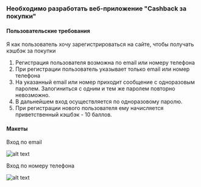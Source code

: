 ### Необходимо разработать веб-приложение "Cashback за покупки"

#### Пользовательские требования

Я как пользователь хочу зарегистрироваться на сайте, чтобы получать кэшбэк за покупки

1. Регистрация пользователя возможна по email или номеру телефона
2. При регистрации пользователь указывает только email или номер телефона
3. На указанный email или номер приходит сообщение с одноразовым паролем. Залогиниться с одним и тем же паролем повторно невозможно.
4. В дальнейшем вход осуществляется по одноразовому паролю.
5. При регистрации нового пользователя ему начисляется приветственный кэшбэк - 10 баллов. 

#### Макеты

Вход по email

![alt text][email]

[email]: https://github.com/falkona/GeekBrainsStudents/blob/master/img/email.png

Вход по номеру телефона

![alt text][phone]

[phone]: https://github.com/falkona/GeekBrainsStudents/blob/master/img/phone.png